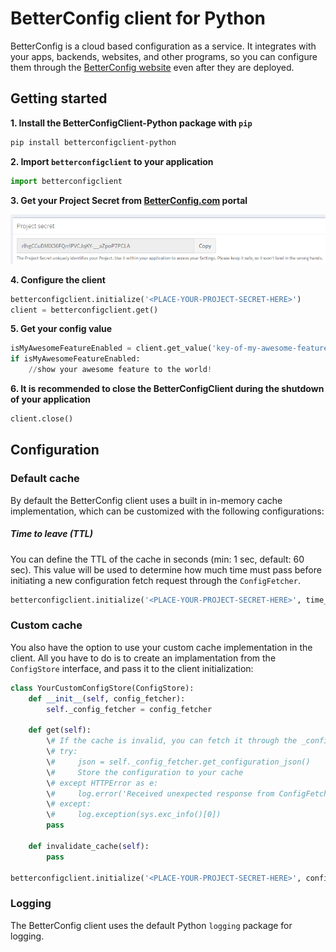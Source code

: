 # BetterConfig client for Python
BetterConfig is a cloud based configuration as a service. It integrates with your apps, backends, websites,
and other programs, so you can configure them through the [BetterConfig website](https://betterconfig.com) even after they are deployed.

## Getting started

**1. Install the BetterConfigClient-Python package with `pip`**

```bash
pip install betterconfigclient-python
```

**2. Import `betterconfigclient` to your application**

```python
import betterconfigclient
```

**3. Get your Project Secret from [BetterConfig.com](https://betterconfig.com) portal**

![YourConnectionUrl](https://raw.githubusercontent.com/BetterConfig/BetterConfigClient-dotnet/master/media/readme01.png  "YourProjectSecret")

**4. Configure the client**

```python
betterconfigclient.initialize('<PLACE-YOUR-PROJECT-SECRET-HERE>')
client = betterconfigclient.get()
```

**5. Get your config value**
```python
isMyAwesomeFeatureEnabled = client.get_value('key-of-my-awesome-feature', False)
if isMyAwesomeFeatureEnabled:
    //show your awesome feature to the world!
```

**6. It is recommended to close the BetterConfigClient during the shutdown of your application**
```python
client.close()
```

## Configuration

### Default cache
By default the BetterConfig client uses a built in in-memory cache implementation, which can be customized with the following configurations:

##### Time to leave (TTL)
You can define the TTL of the cache in seconds (min: 1 sec, default: 60 sec). This value will be used to determine how much time must pass before initiating a new configuration fetch request through the `ConfigFetcher`.
```python
betterconfigclient.initialize('<PLACE-YOUR-PROJECT-SECRET-HERE>', time_to_leave_seconds=120)
```

### Custom cache
You also have the option to use your custom cache implementation in the client. All you have to do is to create an implamentation from the `ConfigStore` interface, and pass it to the client initialization:
```python
class YourCustomConfigStore(ConfigStore):
    def __init__(self, config_fetcher):
        self._config_fetcher = config_fetcher

    def get(self):
        \# If the cache is invalid, you can fetch it through the _config_fetcher
        \# try:
        \#     json = self._config_fetcher.get_configuration_json()
        \#     Store the configuration to your cache
        \# except HTTPError as e:
        \#     log.error('Received unexpected response from ConfigFetcher ' + str(e.response))
        \# except:
        \#     log.exception(sys.exc_info()[0])
        pass

    def invalidate_cache(self):
        pass

betterconfigclient.initialize('<PLACE-YOUR-PROJECT-SECRET-HERE>', config_store_class=YourCustomConfigStore)
```

### Logging
The BetterConfig client uses the default Python `logging` package for logging.